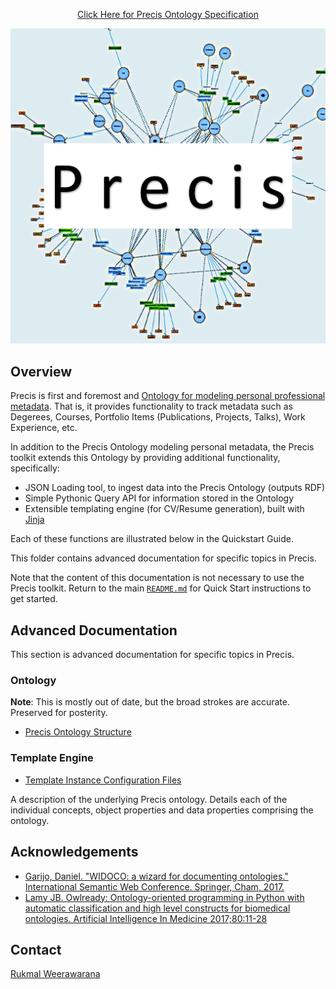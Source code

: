 <p align="center">
    <a href="https://precis.rukmal.me/ontology">Click Here for Precis Ontology Specification</a>
</p>

<p align="center">
    <img src="https://raw.githubusercontent.com/rukmal/precis/master/bin/precis_logo.jpg" />
</p>


## Overview

Precis is first and foremost and [Ontology for modeling personal professional metadata](https://precis.rukmal.me/ontology). That is, it provides functionality to track metadata such as Degerees, Courses, Portfolio Items (Publications, Projects, Talks), Work Experience, etc.

In addition to the Precis Ontology modeling personal metadata, the Precis toolkit extends this Ontology by providing additional functionality, specifically:

- JSON Loading tool, to ingest data into the Precis Ontology (outputs RDF)
- Simple Pythonic Query API for information stored in the Ontology
- Extensible templating engine (for CV/Resume generation), built with [Jinja](http://jinja.pocoo.org/docs/2.10/templates/)

Each of these functions are illustrated below in the Quickstart Guide.


This folder contains advanced documentation for specific topics in Precis.

Note that the content of this documentation is not necessary to use the Precis toolkit. Return to the main [`README.md`](../README.md) for Quick Start instructions to get started.


## Advanced Documentation

This section is advanced documentation for specific topics in Precis.

### Ontology

**Note**: This is mostly out of date, but the broad strokes are accurate. Preserved for posterity.

- [Precis Ontology Structure](precis_ont_structure/precis_ont_structure.md)

### Template Engine

- [Template Instance Configuration Files](template_engine/configuration_files.md)

A description of the underlying Precis ontology. Details each of the individual concepts, object properties and data properties comprising the ontology.


## Acknowledgements

- [Garijo, Daniel. "WIDOCO: a wizard for documenting ontologies." International Semantic Web Conference. Springer, Cham, 2017.](https://github.com/dgarijo/Widoco)
- [Lamy JB. Owlready: Ontology-oriented programming in Python with automatic classification and high level constructs for biomedical ontologies. Artificial Intelligence In Medicine 2017;80:11-28](https://bitbucket.org/jibalamy/owlready2)


## Contact

[Rukmal Weerawarana](http://rukmal.me)
